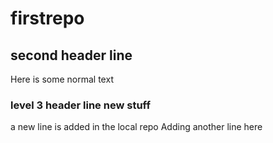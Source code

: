 # firstrepo
## second header line
Here is some normal text

### level 3 header line new stuff
a new line is added in the local repo
Adding another line here